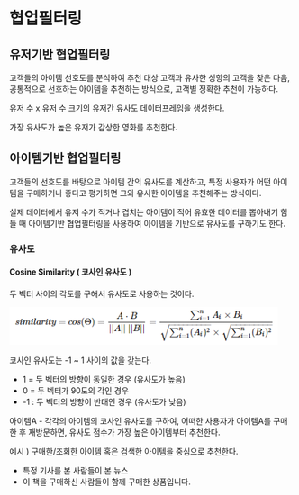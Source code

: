 # 협업필터링

## 유저기반 협업필터링

고객들의 아이템 선호도를 분석하여 추천 대상 고객과 유사한 성향의 고객을 찾은 다음, 공통적으로 선호하는 아이템을 추천하는 방식으로, 고객별 정확한 추천이 가능하다.

유저 수 x 유저 수 크기의 유저간 유사도 데이터프레임을 생성한다.

가장 유사도가 높은 유저가 감상한 영화를 추천한다.





## 아이템기반 협업필터링

고객들의 선호도를 바탕으로 아이템 간의 유사도를 계산하고, 특정 사용자가 어떤 아이템을 구매하거나 좋다고 평가하면 그와 유사한 아이템을 추천해주는 방식이다.

실제 데이터에서 유저 수가 적거나 겹치는 아이템이 적어 유효한 데이터를 뽑아내기 힘들 때 아이템기반 협업필터링을 사용하여 아이템을 기반으로 유사도를 구하기도 한다.



### 유사도

#### Cosine Similarity ( 코사인 유사도 )

두 벡터 사이의 각도를 구해서 유사도로 사용하는 것이다.

![image-20210308230021447](협업필터링정리.assets/image-20210308230021447.png)

코사인 유사도는 -1 ~ 1 사이의 값을 갖는다.

- 1 = 두 벡터의 방향이 동일한 경우 (유사도가 높음)
- 0 = 두 벡터가 90도의 각인 경우
- -1 : 두 벡터의 방향이 반대인 경우 (유사도가 낮음)



아이템A - 각각의 아이템의 코사인 유사도를 구하여, 어떠한 사용자가 아이템A를 구매한 후 재방문하면, 유사도 점수가 가장 높은 아이템부터 추천한다.



예시 ) 구매한/조회한 아이템 혹은 검색한 아이템을 중심으로 추천한다.

- 특정 기사를 본 사람들이 본 뉴스
- 이 책을 구매하신 사람들이 함께 구매한 상품입니다.

